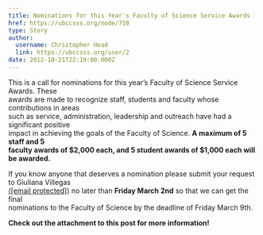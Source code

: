 ```yaml
---
title: Nominations for this Year's Faculty of Science Service Awards 
href: https://ubccsss.org/node/710
type: Story
author:
  username: Christopher Head
  link: https://ubccsss.org/user/2
date: 2012-10-21T22:19:00.000Z
---
```


<div class="field field-name-body field-type-text-with-summary field-label-hidden"><div class="field-items"><div class="field-item even"><p>This is a call for nominations for this year&#x2019;s Faculty of Science Service Awards. These<br>
awards are made to recognize staff, students and faculty whose contributions in areas<br>
such as service, administration, leadership and outreach have had a significant positive<br>
impact in achieving the goals of the Faculty of Science. <b>A maximum of 5 staff and 5<br>
faculty awards of $2,000 each, and 5 student awards of $1,000 each will be awarded.</b></p>
<p>If you know anyone that deserves a nomination please submit your request to Giuliana Villegas<br>
<a href="/cdn-cgi/l/email-protection#a3d5cacfcfc6c4c2d0e3c0d08dd6c1c08dc0c2">(<span class="__cf_email__" data-cfemail="91e7f8fdfdf4f6f0e2d1f2e2bfe4f3f2bff2f0">[email&#xA0;protected]</span>)</a> no later than <b>Friday March 2nd</b> so that we can get the final<br>
nominations to the Faculty of Science by the deadline of Friday March 9th.</p>
<p><b>Check out the attachment to this post for more information!</b></p>
</div></div></div>    <footer>
          </footer>